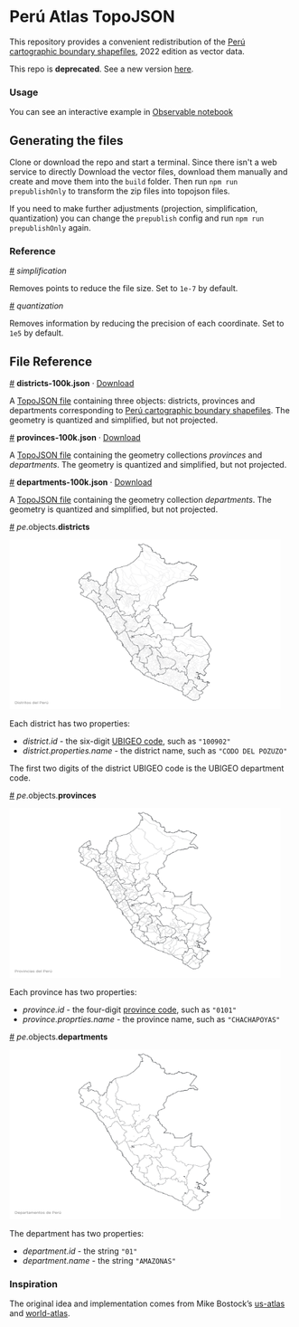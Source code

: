 # Perú Atlas TopoJSON

This repository provides a convenient redistribution of the [Perú cartographic boundary shapefiles](https://www.geogpsperu.com/), 2022 edition as vector data. 

This repo is **deprecated**. See a new version [here](https://github.com/ccalobeto/latam-atlas).

### Usage

You can see an interactive example in [Observable notebook](https://observablehq.com/d/74241e5a73f974d7?collection=@ccalobeto/peru-insights)



## Generating the files

Clone or download the repo and start a terminal. Since there isn't a web service to directly Download the vector files, download them manually and create and move them into the `build` folder. Then run `npm run prepublishOnly` to transform the zip files into topojson files.

If you need to make further adjustments (projection, simplification, quantization) you can change the `prepublish` config and run `npm run prepublishOnly` again.

### Reference

<a href="#simplification" name="simplification">#</a> <i>simplification</i>

Removes points to reduce the file size. Set to `1e-7` by default.

<a href="#quantization" name="quantization">#</a> <i>quantization</i>

Removes information by reducing the precision of each coordinate. Set to `1e5` by default.

## File Reference

<a href="#districts-100k.json" name="districts-100k.json">#</a> <b>districts-100k.json</b> · [Download](https://cdn.jsdelivr.net/npm/pe-atlas@0.0.1/districts-100k.json "Source")

A [TopoJSON file](https://github.com/topojson/topojson-specification/blob/master/README.md#21-topology-objects) containing three objects: districts, provinces and departments corresponding to [Perú cartographic boundary shapefiles](https://www.geogpsperu.com/).
The geometry is quantized and simplified, but not projected.


<a href="#provinces-100k.json" name="provinces-100k.json">#</a> <b>provinces-100k.json</b> · [Download](https://cdn.jsdelivr.net/npm/pe-atlas@0.0.1/provinces-100k.json "Source")

A [TopoJSON file](https://github.com/topojson/topojson-specification/blob/master/README.md#21-topology-objects) containing the geometry collections <i>provinces</i> and <i>departments</i>. The geometry is quantized and simplified, but not projected. 


<a href="#departments-100k.json" name="departments-10k.json">#</a> <b>departments-100k.json</b> · [Download](https://cdn.jsdelivr.net/npm/pe-atlas@0.0.1/departments-100k.json "Source")

A [TopoJSON file](https://github.com/topojson/topojson-specification/blob/master/README.md#21-topology-objects) containing the geometry collection <i>departments</i>. The geometry is quantized and simplified, but not projected. 

<a href="#districts" name="districts">#</a> *pe*.objects.<b>districts</b>

<img src="img/districts.png" width="480" height="300">

Each district has two properties:

* *district.id* - the six-digit [UBIGEO code](https://es.wikipedia.org/wiki/Ubigeo), such as `"100902"`
* *district.properties.name* - the district name, such as `"CODO DEL POZUZO"`

The first two digits of the district UBIGEO code is the UBIGEO department code.

<a href="#provinces" name="provinces">#</a> *pe*.objects.<b>provinces</b>

<img src="img/provinces.png" width="480" height="300">

Each province has two properties:

* *province.id* - the four-digit [province code](https://es.wikipedia.org/wiki/Ubigeo), such as `"0101"`
* *province.proprties.name* - the province name, such as `"CHACHAPOYAS"`

<a href="#departments" name="departments">#</a> *pe*.objects.<b>departments</b>

<img src="img/departments.png" width="480" height="300">

The department has two properties:

* *department.id* - the string `"01"`
* *department.name* - the string `"AMAZONAS"`

### Inspiration

The original idea and implementation comes from Mike Bostock’s [us-atlas](https://github.com/topojson/us-atlas) and [world-atlas](https://github.com/topojson/world-atlas).